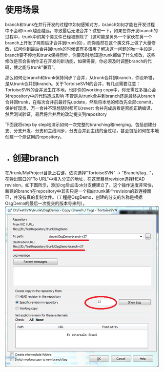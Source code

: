 # 使用场景
branch和trunk在并行开发的过程中如何感知对方，branch如何才能在开发过程中不会和trunk越走越远，导致最后无法合并？试想一下，如果在你开发branch的过程中，trunk中的某个类文件已经被删除了（这可能是另外一个家伙在另一个branch上开发了两周后才合并到trunk的），而你竟然在这个类文件上做了大量修改，试问你到最后合并回trunk的时候该有多蛋疼？解决这一问题的唯一手段是，branch要不停地和trunk保持同步，你要及时地知道trunk都做了什么修改，这些修改是否会影响你正在开发的新功能，如果需要，你必须及时调整branch的代码，使之能与trunk“兼容”。
 
那么如何让branch和trunk保持同步？合并，从trunk合并到branch，你没听错，是从trunk合并到branch。关于TortoiseSVN的合并，有几点需要注意：
TortoiseSVN的合并发生在本地，也即你的working copy中，你无需过多担心会对repository中的代码造成影响
不管是从trunk合并到branch还是最终从branch合并回trunk，在每次合并前最好先update，然后将本地的修改先全部commit，保护好现场，万一合并不理想随时都可以revert
合并完成后看是否能正确编译，然后测试验证，最后将合并后的改动提交到repository
 
下面我将step by step地演示如何一次完整的branching和merging，包括创建分支、分支开发、分支和主线同步，分支合并到主线的全过程，甚至包括如何在本地创建一个测试用的repository。

- # 创建branch  
在/trunk/MyProject目录上右键，依次选择"TortoiseSVN" -> "Branch/tag..."，在弹出窗口的"To URL"中填入分支的地址，在这里目标revision选择HEAD revision，如下图所示，添加log后点击ok分支便建立了。这个操作速度非常快，新建的branch在repository中其实只是一个指向trunk某个revision的软连接而已，并没有真的复制文件。（工程是OsgDemo，创建的分支的名称是根据OsgDemo的最后一次提交的版本号来的）。    
![](https://github.com/havenow/my-svn/blob/master/pic/1.png)
